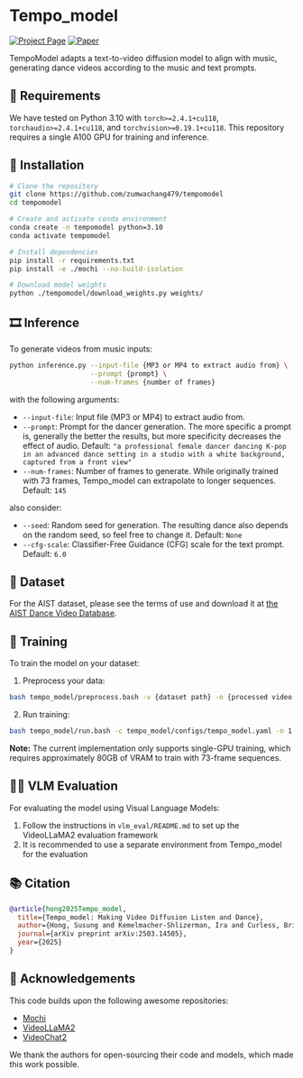 # Tempo_model
[![Project Page](https://img.shields.io/badge/Project-Page-blue)](https://susunghong.github.io/Tempo_model/)
[![Paper](https://img.shields.io/badge/Paper-arXiv-red)](https://arxiv.org/abs/2503.14505)

TempoModel adapts a text-to-video diffusion model to align with music, generating dance videos according to the music and text prompts.

## 🚧 Requirements

We have tested on Python 3.10 with `torch>=2.4.1+cu118`, `torchaudio>=2.4.1+cu118`, and `torchvision>=0.19.1+cu118`. This repository requires a single A100 GPU for training and inference.

## 🧱 Installation
```bash
# Clone the repository
git clone https://github.com/zumwachang479/tempomodel
cd tempomodel

# Create and activate conda environment
conda create -n tempomodel python=3.10
conda activate tempomodel

# Install dependencies
pip install -r requirements.txt
pip install -e ./mochi --no-build-isolation

# Download model weights
python ./tempomodel/download_weights.py weights/
```

## 🎞️ Inference
To generate videos from music inputs:
```bash
python inference.py --input-file {MP3 or MP4 to extract audio from} \
                    --prompt {prompt} \
                    --num-frames {number of frames}
```

with the following arguments:
- `--input-file`: Input file (MP3 or MP4) to extract audio from.
- `--prompt`: Prompt for the dancer generation. The more specific a prompt is, generally the better the results, but more specificity decreases the effect of audio. Default: `"a professional female dancer dancing K-pop in an advanced dance setting in a studio with a white background, captured from a front view"`
- `--num-frames`: Number of frames to generate. While originally trained with 73 frames, Tempo_model can extrapolate to longer sequences. Default: `145`

also consider:
- `--seed`: Random seed for generation. The resulting dance also depends on the random seed, so feel free to change it. Default: `None`
- `--cfg-scale`: Classifier-Free Guidance (CFG) scale for the text prompt. Default: `6.0`

## 📀 Dataset
For the AIST dataset, please see the terms of use and download it at [the AIST Dance Video Database](https://aistdancedb.ongaaccel.jp/).

## 🚊 Training
To train the model on your dataset:

1. Preprocess your data:
```bash
bash tempo_model/preprocess.bash -v {dataset path} -o {processed video output dir} -w {path to pretrained mochi} --num_frames {number of frames}
```

2. Run training:
```bash
bash tempo_model/run.bash -c tempo_model/configs/tempo_model.yaml -n 1
```

**Note:** The current implementation only supports single-GPU training, which requires approximately 80GB of VRAM to train with 73-frame sequences.

## 🧑‍⚖️ VLM Evaluation
For evaluating the model using Visual Language Models:

1. Follow the instructions in `vlm_eval/README.md` to set up the VideoLLaMA2 evaluation framework
2. It is recommended to use a separate environment from Tempo_model for the evaluation


## 📚 Citation

```bibtex
@article{hong2025Tempo_model,
  title={Tempo_model: Making Video Diffusion Listen and Dance},
  author={Hong, Susung and Kemelmacher-Shlizerman, Ira and Curless, Brian and Seitz, Steven M},
  journal={arXiv preprint arXiv:2503.14505},
  year={2025}
}
```

## 🙏 Acknowledgements

This code builds upon the following awesome repositories:
- [Mochi](https://github.com/genmoai/mochi)
- [VideoLLaMA2](https://github.com/DAMO-NLP-SG/VideoLLaMA2)
- [VideoChat2](https://github.com/OpenGVLab/Ask-Anything)

We thank the authors for open-sourcing their code and models, which made this work possible.

